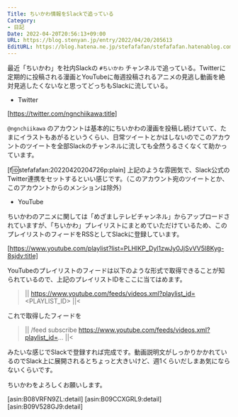 ```yaml
---
Title: ちいかわ情報をSlackで追っている
Category:
- 日記
Date: 2022-04-20T20:56:13+09:00
URL: https://blog.stenyan.jp/entry/2022/04/20/205613
EditURL: https://blog.hatena.ne.jp/stefafafan/stefafafan.hatenablog.com/atom/entry/13574176438084756086
---
```


最近「ちいかわ」を社内Slackの <code>#ちいかわ</code> チャンネルで追っている。Twitterに定期的に投稿される漫画とYouTubeに毎週投稿されるアニメの見逃し動画を絶対見逃したくないなと思ってどっちもSlackに流している。

* Twitter

[https://twitter.com/ngnchiikawa:title]

<code>@ngnchiikawa</code> のアカウントは基本的にちいかわの漫画を投稿し続けていて、たまにイラストもあがるというくらい、日常ツイートとかはしないのでこのアカウントのツイートを全部Slackのチャンネルに流しても全然うるさくなくて助かっています。

[f:id:stefafafan:20220420204726p:plain]
上記のような雰囲気で、Slack公式のTwitter連携をセットするといい感じです。（このアカウント宛のツイートとか、このアカウントからのメンションは除外）

* YouTube

ちいかわのアニメに関しては「めざましテレビチャンネル」からアップロードされていますが、「ちいかわ」プレイリストにまとめていただけているため、このプレイリストのフィードをRSSとしてSlackに登録しています。

[https://www.youtube.com/playlist?list=PLHIKP_Dyl1zwJy0JjSvVV5l8Kyg-8sjdv:title]

YouTubeのプレイリストのフィードは以下のような形式で取得できることが知られているので、上記のプレイリストIDをここに当てはめます。

>||
https://www.youtube.com/feeds/videos.xml?playlist_id=<PLAYLIST_ID>
||<

これで取得したフィードを

>||
/feed subscribe https://www.youtube.com/feeds/videos.xml?playlist_id=...
||<

みたいな感じでSlackで登録すれば完成です。動画説明文がしっかりかかれているのでSlack上に展開されるとちょっと大きいけど、週1くらいだしまあ気にならないくらいです。

ちいかわをよろしくお願いします。


[asin:B08VRFN9ZL:detail]
[asin:B09CCXGRL9:detail]
[asin:B09V528GJ9:detail]
